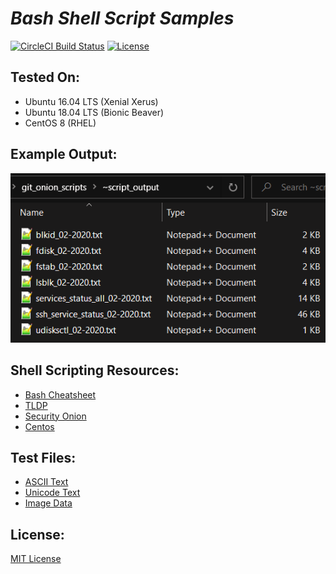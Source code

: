 # *Bash Shell Script Samples*

[![CircleCI Build Status](https://circleci.com/gh/github-pdx/shell_script_samples.svg?style=shield&circle-token=d34f4ca9fb05afefdb7573d9202e77164b02ac98)](https://app.circleci.com/pipelines/github/github-pdx/shell_script_samples)
[![License](https://img.shields.io/badge/license-MIT-blue.svg)](https://opensource.org/licenses/MIT)

## Tested On:
* Ubuntu 16.04 LTS (Xenial Xerus)
* Ubuntu 18.04 LTS (Bionic Beaver)
* CentOS 8 (RHEL)


## Example Output:
![Screenshot](https://github.com/github-pdx/shell_script_samples/blob/master/output/script_output.png)


## Shell Scripting Resources:
* [Bash Cheatsheet](https://devhints.io/bash)
* [TLDP](https://www.tldp.org/LDP/abs/html/)
* [Security Onion](https://securityonion.net/)
* [Centos](https://www.centos.org/)


## Test Files: 
* [ASCII Text](https://onlineasciitools.com/generate-random-ascii)
* [Unicode Text](https://onlineutf8tools.com/generate-random-utf8)
* [Image Data](https://onlinerandomtools.com/generate-random-bitmap)


## License:
[MIT License](LICENSE)
